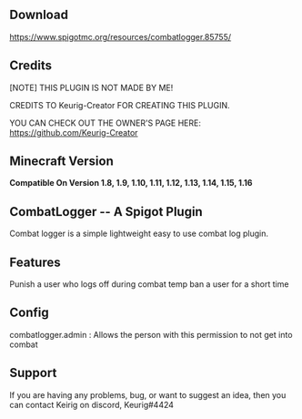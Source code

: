 Download
-------------
https://www.spigotmc.org/resources/combatlogger.85755/

Credits
--------------
[NOTE] THIS PLUGIN IS NOT MADE BY ME!

CREDITS TO Keurig-Creator FOR CREATING THIS PLUGIN.

YOU CAN CHECK OUT THE OWNER'S PAGE HERE: https://github.com/Keurig-Creator

Minecraft Version
--------------
**Compatible On Version 1.8, 1.9, 1.10, 1.11, 1.12, 1.13, 1.14, 1.15, 1.16**

CombatLogger -- A Spigot Plugin
--------------

Combat logger is a simple lightweight easy to use combat log plugin.

Features
---------------
Punish a user who logs off during combat
temp ban a user for a short time

Config
---------------
combatlogger.admin : Allows the person with this permission to not get into combat

Support
---------------
If you are having any problems, bug, or want to suggest an idea, then you can contact Keirig on discord, Keurig#4424


